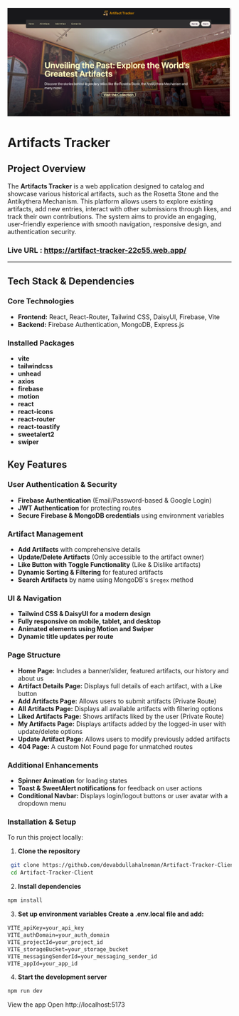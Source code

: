 <img src='https://github.com/devabdullahalnoman/Artifact-Tracker-Client/blob/main/Screenshot%20from%202025-06-25%2011-05-54.png'></img>

# Artifacts Tracker

## Project Overview

The **Artifacts Tracker** is a web application designed to catalog and showcase various historical artifacts, such as the Rosetta Stone and the Antikythera Mechanism. This platform allows users to explore existing artifacts, add new entries, interact with other submissions through likes, and track their own contributions. The system aims to provide an engaging, user-friendly experience with smooth navigation, responsive design, and authentication security.

### Live URL : https://artifact-tracker-22c55.web.app/

---

## Tech Stack & Dependencies

### **Core Technologies**

- **Frontend:** React, React-Router, Tailwind CSS, DaisyUI,  Firebase, Vite
- **Backend:** Firebase Authentication, MongoDB, Express.js

### **Installed Packages**

- **vite**
- **tailwindcss**
- **unhead**
- **axios**
- **firebase**
- **motion**
- **react**
- **react-icons**
- **react-router**
- **react-toastify**
- **sweetalert2**
- **swiper**

## Key Features

### **User Authentication & Security**

- **Firebase Authentication** (Email/Password-based & Google Login)
- **JWT Authentication** for protecting routes
- **Secure Firebase & MongoDB credentials** using environment variables

### **Artifact Management**

- **Add Artifacts** with comprehensive details
- **Update/Delete Artifacts** (Only accessible to the artifact owner)
- **Like Button with Toggle Functionality** (Like & Dislike artifacts)
- **Dynamic Sorting & Filtering** for featured artifacts
- **Search Artifacts** by name using MongoDB's `$regex` method

### **UI & Navigation**

- **Tailwind CSS & DaisyUI for a modern design**
- **Fully responsive on mobile, tablet, and desktop**
- **Animated elements using Motion and Swiper**
- **Dynamic title updates per route**

### **Page Structure**

- **Home Page:** Includes a banner/slider, featured artifacts, our history and about us
- **Artifact Details Page:** Displays full details of each artifact, with a Like button
- **Add Artifacts Page:** Allows users to submit artifacts (Private Route)
- **All Artifacts Page:** Displays all available artifacts with filtering options
- **Liked Artifacts Page:** Shows artifacts liked by the user (Private Route)
- **My Artifacts Page:** Displays artifacts added by the logged-in user with update/delete options
- **Update Artifact Page:** Allows users to modify previously added artifacts
- **404 Page:** A custom Not Found page for unmatched routes

### **Additional Enhancements**

- **Spinner Animation** for loading states
- **Toast & SweetAlert notifications** for feedback on user actions
- **Conditional Navbar:** Displays login/logout buttons or user avatar with a dropdown menu

### Installation & Setup

To run this project locally:

1. **Clone the repository**

```bash
 git clone https://github.com/devabdullahalnoman/Artifact-Tracker-Client.git
 cd Artifact-Tracker-Client
```

2. **Install dependencies**

```bash
npm install
```

3. **Set up environment variables Create a .env.local file and add:**

```env
VITE_apiKey=your_api_key
VITE_authDomain=your_auth_domain
VITE_projectId=your_project_id
VITE_storageBucket=your_storage_bucket
VITE_messagingSenderId=your_messaging_sender_id
VITE_appId=your_app_id
```

4. **Start the development server**

```bash
npm run dev
```

View the app Open http://localhost:5173
